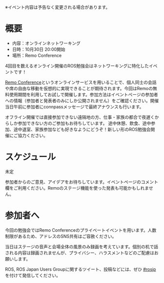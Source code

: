 ※イベント内容は予告なく変更される場合があります。

# 概要

- 内容：オンラインネットワーキング
- 日時：10月30日 20:00開始
- 場所：Remo Conference

4回目を数えるオンライン開催のROS勉強会はネットワーキングに特化したイベントです！

[Remo Conference](https://remo.co/conference/)というオンラインサービスを用いることで、個人同士の会話や席の自由な移動を仮想的に実現できることが期待されます。今回はRemoの無料使用期間を利用してお試しで開催します。参加方法はイベントページの参加者への情報（参加者と発表者のみにしか公開されません）をご確認ください。開催当日午前に参加者にconnpassメッセージで最終アナウンスも行います。

オフライン開催では直接参加できない遠隔地の方、仕事・家族の都合で夜遅くからしか参加できない方のご参加もお待ちしています。 途中休憩、飲食、途中参加、途中退室、家族参加なども好きなようにどうぞ！新しい形のROS勉強会開催にご協力ください。

# スケジュール

未定

参加者からのご意見、アイデアをお待ちしています。イベントページのコメント欄をご利用ください。Remoのステージ機能を使った発表も可能かもしれません。

# 参加者へ

今回の勉強会ではRemo Conferenceのプライベートイベントを用います。人数制限があるため、アドレスのSNS共有はご容赦ください。

当日はステージの音声と会場全体の風景のみ録画を考えています。個別の机で話される内容は録画されませんが、プライバシー、ハラスメントなどのご配慮はお願いします。

ROS, ROS Japan Users Groupに関するツイート、投稿などには、ぜひ [#rosjp](https://twitter.com/hashtag/rosjp) を付けて発信してください。
